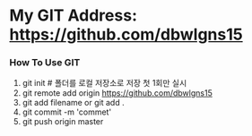 # My GIT Address: https://github.com/dbwlgns15

### How To Use GIT
1. git init # 폴더를 로컬 저장소로 저장 첫 1회만 실시
2. git remote add origin https://github.com/dbwlgns15
3. git add filename or git add .
4. git commit -m 'commet'
5. git push origin master